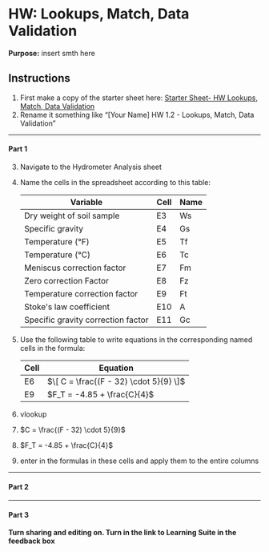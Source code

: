 #  HW: Lookups, Match, Data Validation

**Purpose:** insert smth here

## Instructions
1. First make a copy of the starter sheet here:
   [Starter Sheet- HW Lookups, Match, Data Validation](https://docs.google.com/spreadsheets/d/1AVq6HfUD7hCXnJXD6L9dSqogVHGz_7yDUDuqRiZO5n0/edit?usp=sharing)
2. Rename it something like “[Your Name] HW 1.2 - Lookups, Match, Data Validation”

---

#### Part 1
3. Navigate to the Hydrometer Analysis sheet
4. Name the cells in the spreadsheet according to this table:
    
      Variable                          |  Cell  | Name
      --------------------------------- | ------ | -----
      Dry weight of soil sample         |   E3   |  Ws
      Specific gravity                  |   E4   |  Gs
      Temperature (°F)                  |   E5   |  Tf
      Temperature (°C)                  |   E6   |  Tc
      Meniscus correction factor        |   E7   |  Fm
      Zero correction Factor		        |   E8   |  Fz
      Temperature correction factor     |   E9   |  Ft
      Stoke's law coefficient           |   E10  |  A
      Specific gravity correction factor|   E11  |  Gc

5. Use the following table to write equations in the corresponding named cells in the formula:

      Cell | Equation
     ----- | ---------------
       E6  | $`\[ C = \frac{(F - 32) \cdot 5}{9} \]`$
       E9  | $`F_T = -4.85 + \frac{C}{4}`$
   
7. vlookup
8. $`C = \frac{(F - 32) \cdot 5}{9}`$
9. $`F_T = -4.85 + \frac{C}{4}`$
10. enter in the formulas in these cells and apply them to the entire columns

---

#### Part 2

---

#### Part 3

**Turn sharing and editing on. Turn in the link to Learning Suite in the feedback box**
